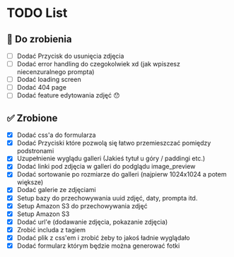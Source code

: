 # TODO List

## 📌 Do zrobienia
- [ ] Dodać Przycisk do usunięcia zdjęcia
- [ ] Dodać error handling do czegokolwiek xd (jak wpiszesz niecenzuralnego prompta)
- [ ] Dodać loading screen
- [ ] Dodać 404 page
- [ ] Dodać feature edytowania zdjęć 😯

## ✅ Zrobione
- [X] Dodać css'a do formularza
- [X] Dodać Przyciski które pozwolą się łatwo przemieszczać pomiędzy podstronami	
- [X] Uzupełnienie wyglądu galleri (Jakieś tytuł u góry / paddingi etc.)
- [X] Dodać linki pod zdjęcia w galleri do podglądu image_preview
- [X] Dodać sortowanie po rozmiarze do galleri (najpierw 1024x1024 a potem większe)	
- [X] Dodać galerie ze zdjęciami
- [X] Setup bazy do przechowywania uuid zdjęć, daty, prompta itd.
- [X] Setup Amazon S3 do przechowywania zdjęć
- [X] Setup Amazon S3
- [X] Dodać url'e (dodawanie zdjęcia, pokazanie zdjęcia)
- [X] Zrobić includa z tagiem <img>
- [X] Dodać plik z css'em i zrobić żeby to jakoś ładnie wyglądało
- [X] Dodać formularz którym będzie można generować fotki